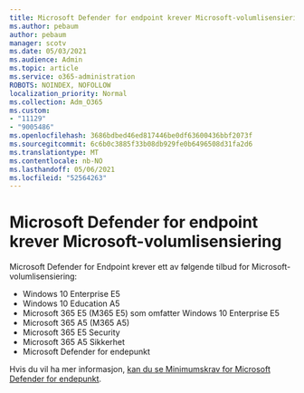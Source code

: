 ```yaml
---
title: Microsoft Defender for endpoint krever Microsoft-volumlisensiering
ms.author: pebaum
author: pebaum
manager: scotv
ms.date: 05/03/2021
ms.audience: Admin
ms.topic: article
ms.service: o365-administration
ROBOTS: NOINDEX, NOFOLLOW
localization_priority: Normal
ms.collection: Adm_O365
ms.custom:
- "11129"
- "9005486"
ms.openlocfilehash: 3686bdbed46ed817446be0df63600436bbf2073f
ms.sourcegitcommit: 6c6b0c3885f33b08db929fe0b6496508d31fa2d6
ms.translationtype: MT
ms.contentlocale: nb-NO
ms.lasthandoff: 05/06/2021
ms.locfileid: "52564263"
---
```

# <a name="microsoft-defender-for-endpoint-requires-microsoft-volume-licensing"></a>Microsoft Defender for endpoint krever Microsoft-volumlisensiering

Microsoft Defender for Endpoint krever ett av følgende tilbud for Microsoft-volumlisensiering:

- Windows 10 Enterprise E5
- Windows 10 Education A5
- Microsoft 365 E5 (M365 E5) som omfatter Windows 10 Enterprise E5
- Microsoft 365 A5 (M365 A5)
- Microsoft 365 E5 Security
- Microsoft 365 A5 Sikkerhet
- Microsoft Defender for endepunkt

Hvis du vil ha mer informasjon, [kan du se Minimumskrav for Microsoft Defender for endepunkt](https://docs.microsoft.com/microsoft-365/security/defender-endpoint/minimum-requirements).